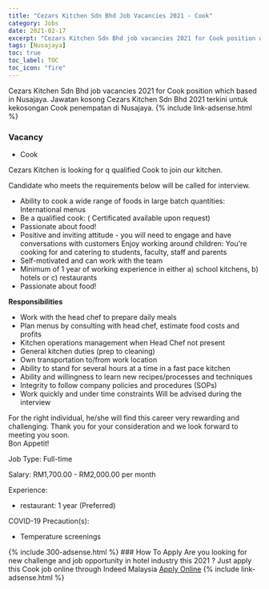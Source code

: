 ```yaml
---
title: "Cezars Kitchen Sdn Bhd Job Vacancies 2021 - Cook" 
category: Jobs 
date: 2021-02-17 
excerpt: "Cezars Kitchen Sdn Bhd job vacancies 2021 for Cook position which based in Nusajaya. Jawatan kosong Cezars Kitchen Sdn Bhd 2021 terkini untuk kekosongan Cook penempatan di Nusajaya" 
tags: [Nusajaya] 
toc: true 
toc_label: TOC 
toc_icon: "fire" 
--- 
```


Cezars Kitchen Sdn Bhd job vacancies 2021 for Cook position which based in Nusajaya. Jawatan kosong Cezars Kitchen Sdn Bhd 2021 terkini untuk kekosongan Cook penempatan di Nusajaya. 
{% include link-adsense.html %} 
### Vacancy 
- Cook 
<div><p>Cezars Kitchen is looking for q qualified Cook to join our kitchen.</p><p>Candidate who meets the requirements below will be called for interview.</p><ul><li>Ability to cook a wide range of foods in large batch quantities: International menus</li><li>Be a qualified cook: ( Certificated available upon request)</li><li>Passionate about food!</li><li>Positive and inviting attitude - you will need to engage and have conversations with customers Enjoy working around children: You're cooking for and catering to students, faculty, staff and parents</li><li>Self-motivated and can work with the team</li><li>Minimum of 1 year of working experience in either a) school kitchens, b) hotels or c) restaurants</li><li>Passionate about food!</li></ul><p><b>Responsibilities</b></p><ul><li>Work with the head chef to prepare daily meals</li><li>Plan menus by consulting with head chef, estimate food costs and profits</li><li>Kitchen operations management when Head Chef not present</li><li>General kitchen duties (prep to cleaning)</li><li>Own transportation to/from work location</li><li>Ability to stand for several hours at a time in a fast pace kitchen</li><li>Ability and willingness to learn new recipes/processes and techniques</li><li>Integrity to follow company policies and procedures (SOPs)</li><li>Work quickly and under time constraints Will be advised during the interview</li></ul><p>For the right individual, he/she will find this career very rewarding and challenging. Thank you for your consideration and we look forward to meeting you soon.<br>Bon Appetit!</p><p>Job Type: Full-time</p><p>Salary: RM1,700.00 - RM2,000.00 per month</p><p>Experience:</p><ul><li>restaurant: 1 year (Preferred)</li></ul><p>COVID-19 Precaution(s):</p><ul><li>Temperature screenings</li></ul></div> 
{% include 300-adsense.html %} 
### How To Apply 
Are you looking for new challenge and job opportunity in hotel industry this 2021 ?
Just apply this Cook job online through Indeed Malaysia 
<a href="https://malaysia.indeed.com/viewjob?jk=d5e132f1c54d3835" class="btn btn--info" target="_blank" rel="nofollow noopenner">Apply Online</a> 
{% include link-adsense.html %} 